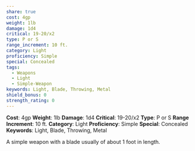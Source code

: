 ```yaml
---
share: true
cost: 4gp
weight: 1lb
damage: 1d4
critical: 19-20/x2
type: P or S
range_increment: 10 ft.
category: Light
proficiency: Simple
special: Concealed
tags:
  - Weapons
  - Light
  - Simple-Weapon
keywords: Light, Blade, Throwing, Metal
shield_bonus: 0
strength_rating: 0
---
```

**Cost**: 4gp **Weight**: 1lb
**Damage**: 1d4 **Critical**: 19-20/x2 **Type**: P or S
**Range Increment**: 10 ft.
**Category**: Light **Proficiency**: Simple
**Special**: Concealed
**Keywords**: Light, Blade, Throwing, Metal

A simple weapon with a blade usually of about 1 foot in length.